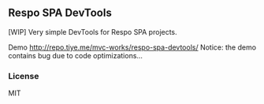 
Respo SPA DevTools
---

[WIP] Very simple DevTools for Respo SPA projects.

Demo http://repo.tiye.me/mvc-works/respo-spa-devtools/
Notice: the demo contains bug due to code optimizations...

### License

MIT
